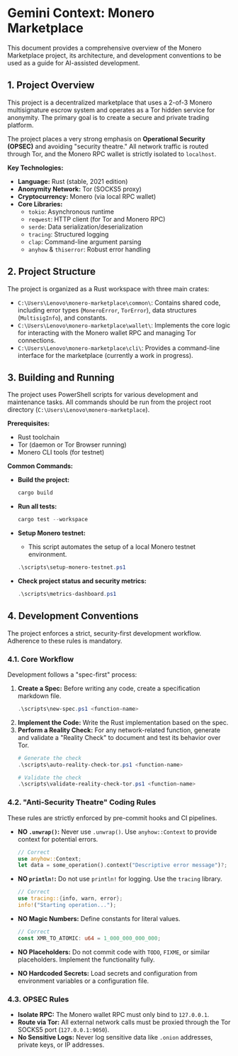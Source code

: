 # Gemini Context: Monero Marketplace

This document provides a comprehensive overview of the Monero Marketplace project, its architecture, and development conventions to be used as a guide for AI-assisted development.

## 1. Project Overview

This project is a decentralized marketplace that uses a 2-of-3 Monero multisignature escrow system and operates as a Tor hidden service for anonymity. The primary goal is to create a secure and private trading platform.

The project places a very strong emphasis on **Operational Security (OPSEC)** and avoiding "security theatre." All network traffic is routed through Tor, and the Monero RPC wallet is strictly isolated to `localhost`.

**Key Technologies:**
*   **Language:** Rust (stable, 2021 edition)
*   **Anonymity Network:** Tor (SOCKS5 proxy)
*   **Cryptocurrency:** Monero (via local RPC wallet)
*   **Core Libraries:**
    *   `tokio`: Asynchronous runtime
    *   `reqwest`: HTTP client (for Tor and Monero RPC)
    *   `serde`: Data serialization/deserialization
    *   `tracing`: Structured logging
    *   `clap`: Command-line argument parsing
    *   `anyhow` & `thiserror`: Robust error handling

## 2. Project Structure

The project is organized as a Rust workspace with three main crates:

*   `C:\Users\Lenovo\monero-marketplace\common\`: Contains shared code, including error types (`MoneroError`, `TorError`), data structures (`MultisigInfo`), and constants.
*   `C:\Users\Lenovo\monero-marketplace\wallet\`: Implements the core logic for interacting with the Monero wallet RPC and managing Tor connections.
*   `C:\Users\Lenovo\monero-marketplace\cli\`: Provides a command-line interface for the marketplace (currently a work in progress).

## 3. Building and Running

The project uses PowerShell scripts for various development and maintenance tasks. All commands should be run from the project root directory (`C:\Users\Lenovo\monero-marketplace`).

**Prerequisites:**
*   Rust toolchain
*   Tor (daemon or Tor Browser running)
*   Monero CLI tools (for testnet)

**Common Commands:**

*   **Build the project:**
    ```powershell
    cargo build
    ```

*   **Run all tests:**
    ```powershell
    cargo test --workspace
    ```

*   **Setup Monero testnet:**
    *   This script automates the setup of a local Monero testnet environment.
    ```powershell
    .\scripts\setup-monero-testnet.ps1
    ```

*   **Check project status and security metrics:**
    ```powershell
    .\scripts\metrics-dashboard.ps1
    ```

## 4. Development Conventions

The project enforces a strict, security-first development workflow. Adherence to these rules is mandatory.

### 4.1. Core Workflow

Development follows a "spec-first" process:

1.  **Create a Spec:** Before writing any code, create a specification markdown file.
    ```powershell
    .\scripts\new-spec.ps1 <function-name>
    ```
2.  **Implement the Code:** Write the Rust implementation based on the spec.
3.  **Perform a Reality Check:** For any network-related function, generate and validate a "Reality Check" to document and test its behavior over Tor.
    ```powershell
    # Generate the check
    .\scripts\auto-reality-check-tor.ps1 <function-name>

    # Validate the check
    .\scripts\validate-reality-check-tor.ps1 <function-name>
    ```

### 4.2. "Anti-Security Theatre" Coding Rules

These rules are strictly enforced by pre-commit hooks and CI pipelines.

*   **NO `.unwrap()`:** Never use `.unwrap()`. Use `anyhow::Context` to provide context for potential errors.
    ```rust
    // Correct
    use anyhow::Context;
    let data = some_operation().context("Descriptive error message")?;
    ```

*   **NO `println!`:** Do not use `println!` for logging. Use the `tracing` library.
    ```rust
    // Correct
    use tracing::{info, warn, error};
    info!("Starting operation...");
    ```

*   **NO Magic Numbers:** Define constants for literal values.
    ```rust
    // Correct
    const XMR_TO_ATOMIC: u64 = 1_000_000_000_000;
    ```

*   **NO Placeholders:** Do not commit code with `TODO`, `FIXME`, or similar placeholders. Implement the functionality fully.

*   **NO Hardcoded Secrets:** Load secrets and configuration from environment variables or a configuration file.

### 4.3. OPSEC Rules

*   **Isolate RPC:** The Monero wallet RPC must only bind to `127.0.0.1`.
*   **Route via Tor:** All external network calls must be proxied through the Tor SOCKS5 port (`127.0.0.1:9050`).
*   **No Sensitive Logs:** Never log sensitive data like `.onion` addresses, private keys, or IP addresses.
